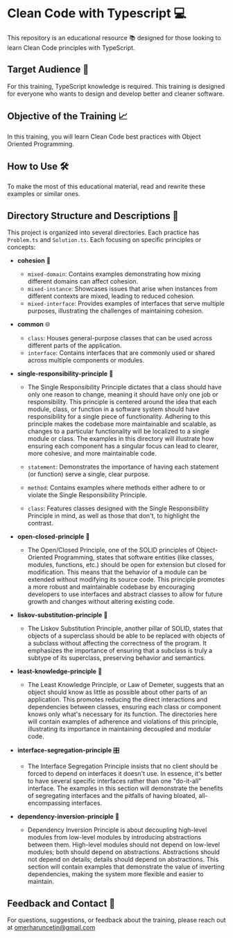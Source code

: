 # Clean Code with Typescript 💻

This repository is an educational resource 📚 designed for those looking to learn Clean Code principles with TypeScript.

## Target Audience 🎯

For this training, TypeScript knowledge is required. This training is designed for everyone who wants to design and develop better and cleaner software.

## Objective of the Training 📈

In this training, you will learn Clean Code best practices with Object Oriented Programming.

## How to Use 🛠️

To make the most of this educational material, read and rewrite these examples or similar ones.

## Directory Structure and Descriptions 📂

This project is organized into several directories. Each practice has `Problem.ts` and `Solution.ts`. Each focusing on specific principles or concepts:

- **cohesion** 🧩
  - `mixed-domain`: Contains examples demonstrating how mixing different domains can affect cohesion.
  - `mixed-instance`: Showcases issues that arise when instances from different contexts are mixed, leading to reduced cohesion.
  - `mixed-interface`: Provides examples of interfaces that serve multiple purposes, illustrating the challenges of maintaining cohesion.

- **common** 🌐
  - `class`: Houses general-purpose classes that can be used across different parts of the application.
  - `interface`: Contains interfaces that are commonly used or shared across multiple components or modules.

- **single-responsibility-principle** 📏
    - The Single Responsibility Principle dictates that a class should have only one reason to change, meaning it should have only one job or responsibility. This principle is centered around the idea that each module, class, or function in a software system should have responsibility for a single piece of functionality. Adhering to this principle makes the codebase more maintainable and scalable, as changes to a particular functionality will be localized to a single module or class. The examples in this directory will illustrate how ensuring each component has a singular focus can lead to clearer, more cohesive, and more maintainable code.

  - `statement`: Demonstrates the importance of having each statement (or function) serve a single, clear purpose.
  - `method`: Contains examples where methods either adhere to or violate the Single Responsibility Principle.
  - `class`: Features classes designed with the Single Responsibility Principle in mind, as well as those that don't, to highlight the contrast.
- **open-closed-principle** 🔐
  - The Open/Closed Principle, one of the SOLID principles of Object-Oriented Programming, states that software entities (like classes, modules, functions, etc.) should be open for extension but closed for modification. This means that the behavior of a module can be extended without modifying its source code. This principle promotes a more robust and maintainable codebase by encouraging developers to use interfaces and abstract classes to allow for future growth and changes without altering existing code.
- **liskov-substitution-principle** 🔄
  - The Liskov Substitution Principle, another pillar of SOLID, states that objects of a superclass should be able to be replaced with objects of a subclass without affecting the correctness of the program. It emphasizes the importance of ensuring that a subclass is truly a subtype of its superclass, preserving behavior and semantics.
  
- **least-knowledge-principle** 🤫
  - The Least Knowledge Principle, or Law of Demeter, suggests that an object should know as little as possible about other parts of an application. This promotes reducing the direct interactions and dependencies between classes, ensuring each class or component knows only what's necessary for its function. The directories here will contain examples of adherence and violations of this principle, illustrating its importance in maintaining decoupled and modular code.

- **interface-segregation-principle** 🎛️
  - The Interface Segregation Principle insists that no client should be forced to depend on interfaces it doesn't use. In essence, it's better to have several specific interfaces rather than one "do-it-all" interface. The examples in this section will demonstrate the benefits of segregating interfaces and the pitfalls of having bloated, all-encompassing interfaces.

- **dependency-inversion-principle** 🔌
  - Dependency Inversion Principle is about decoupling high-level modules from low-level modules by introducing abstractions between them. High-level modules should not depend on low-level modules; both should depend on abstractions. Abstractions should not depend on details; details should depend on abstractions. This section will contain examples that demonstrate the value of inverting dependencies, making the system more flexible and easier to maintain.


## Feedback and Contact 📧

For questions, suggestions, or feedback about the training, please reach out at omerharuncetin@gmail.com
